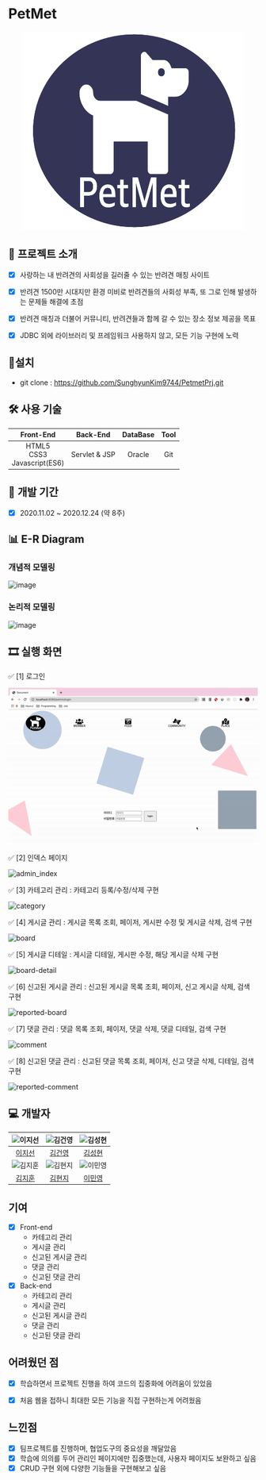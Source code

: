 # PetMet
<p align="center">
<img width="450px" height="400px" src="WebContent/images/logo.png"/>
</p>

## 📑 프로젝트 소개
- [x] 사랑하는 내 반려견의 사회성을 길러줄 수 있는 반려견 매칭 사이트
- [x] 반려견 1500만 시대지만 환경 미비로 반려견들의 사회성 부족, 또 그로 인해 발생하는 문제들 해결에 초점
- [x] 반려견 매칭과 더불어 커뮤니티, 반려견들과 함께 갈 수 있는 장소 정보 제공을 목표
- [x] JDBC 외에 라이브러리 및 프레임워크 사용하지 않고, 모든 기능 구현에 노력


## 💼설치
- git clone : https://github.com/SunghyunKim9744/PetmetPrj.git


## 🛠 사용 기술

| Front-End      | Back-End       | DataBase | Tool                                       |
| :------------: | :------------: | :------: | :----------------------------------------: |
| HTML5<br>CSS3<br>Javascript(ES6) | Servlet & JSP | Oracle    | Git |


## 📅 개발 기간
- [x] 2020.11.02 ~ 2020.12.24 (약 8주)


## 📊 E-R Diagram
### 개념적 모델링
![image](https://user-images.githubusercontent.com/46362346/104829346-33209e80-58b6-11eb-9199-1deedfff3b97.png)

### 논리적 모델링
![image](https://user-images.githubusercontent.com/46362346/104829347-3a47ac80-58b6-11eb-8cb4-ce0631a26bb3.png)


## 🎞 실행 화면
✅ [1] 로그인

![login](WebContent/images/readme/login.gif)

✅ [2] 인덱스 페이지

![admin_index](WebContent/images/readme/index.gif)

✅ [3] 카테고리 관리 : 카테고리 등록/수정/삭제 구현

![category](WebContent/images/readme/category.gif)

✅ [4] 게시글 관리 : 게시글 목록 조회, 페이저, 게시판 수정 및 게시글 삭제, 검색 구현

![board](WebContent/images/readme/board.gif)

✅ [5] 게시글 디테일 : 게시글 디테일, 게시판 수정, 해당 게시글 삭제 구현

![board-detail](WebContent/images/readme/board-detail.gif)

✅ [6] 신고된 게시글 관리 : 신고된 게시글 목록 조회, 페이저, 신고 게시글 삭제, 검색 구현

![reported-board](WebContent/images/readme/reported-board.gif)

✅ [7] 댓글 관리 : 댓글 목록 조회, 페이저, 댓글 삭제, 댓글 디테일, 검색 구현

![comment](WebContent/images/readme/comment.gif)

✅ [8] 신고된 댓글 관리 : 신고된 댓글 목록 조회, 페이저, 신고 댓글 삭제, 디테일, 검색 구현

![reported-comment](WebContent/images/readme/reported-comment.gif)



## 💻 개발자
| ![이지선](https://avatars.githubusercontent.com/u/46362346?s=400&u=d47a0743bd454f2ca5af156640e3ab38afa17585&v=4) | ![김건영](https://avatars.githubusercontent.com/u/57395045?s=400&v=4) | ![김성현](https://avatars.githubusercontent.com/u/70308853?s=400&v=4) |
| :---------------: | :---------------: | :---------------: |
| [이지선](https://github.com/jsl0319) | [김건영](https://github.com/aengun) | [김성현](https://github.com/SunghyunKim9744)|
| ![김지훈](https://avatars.githubusercontent.com/u/73972987?s=400&v=4) | ![김현지](https://avatars.githubusercontent.com/u/55617281?s=400&u=45166515684d080b5782457babcc6920191823ee&v=4) | ![이민영](https://avatars.githubusercontent.com/u/67457956?s=400&u=09eff39e888312529b4db01ed16ba04ab4418522&v=4) |
| [김지훈](https://github.com/recordtve)| [김현지](https://github.com/iamhyunji) | [이민영](https://github.com/min-96)|


## 기여
- [x] Front-end
	* 카테고리 관리
	* 게시글 관리
	* 신고된 게시글 관리
	* 댓글 관리
	* 신고된 댓글 관리
- [x] Back-end
	* 카테고리 관리
	* 게시글 관리
	* 신고된 게시글 관리
	* 댓글 관리
	* 신고된 댓글 관리


## 어려웠던 점
- [x] 학습하면서 프로젝트 진행을 하여 코드의 집중화에 어려움이 있었음
- [x] 처음 웹을 접하니 최대한 모든 기능을 직접 구현하는게 어려웠음


## 느낀점
- [x] 팀프로젝트를 진행하며, 협업도구의 중요성을 깨달았음
- [x] 학습에 의의를 두어 관리인 페이지에만 집중했는데, 사용자 페이지도 보완하고 싶음
- [x] CRUD 구현 외에 다양한 기능들을 구현해보고 싶음
